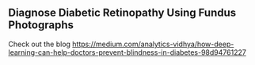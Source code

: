 ## Diagnose Diabetic Retinopathy Using Fundus Photographs

Check out the blog https://medium.com/analytics-vidhya/how-deep-learning-can-help-doctors-prevent-blindness-in-diabetes-98d94761227
